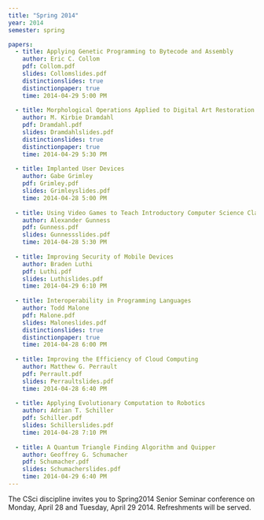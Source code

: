 ```yaml
---
title: "Spring 2014"
year: 2014
semester: spring

papers:
  - title: Applying Genetic Programming to Bytecode and Assembly
    author: Eric C. Collom
    pdf: Collom.pdf
    slides: Collomslides.pdf
    distinctionslides: true
    distinctionpaper: true
    time: 2014-04-29 5:00 PM
 
  - title: Morphological Operations Applied to Digital Art Restoration
    author: M. Kirbie Dramdahl
    pdf: Dramdahl.pdf
    slides: Dramdahlslides.pdf
    distinctionslides: true
    distinctionpaper: true
    time: 2014-04-29 5:30 PM
 
  - title: Implanted User Devices
    author: Gabe Grimley
    pdf: Grimley.pdf
    slides: Grimleyslides.pdf
    time: 2014-04-28 5:00 PM
 
  - title: Using Video Games to Teach Introductory Computer Science Classes
    author: Alexander Gunness
    pdf: Gunness.pdf
    slides: Gunnessslides.pdf
    time: 2014-04-28 5:30 PM
 
  - title: Improving Security of Mobile Devices
    author: Braden Luthi
    pdf: Luthi.pdf
    slides: Luthislides.pdf
    time: 2014-04-29 6:10 PM
 
  - title: Interoperability in Programming Languages
    author: Todd Malone
    pdf: Malone.pdf
    slides: Maloneslides.pdf
    distinctionslides: true
    distinctionpaper: true
    time: 2014-04-28 6:00 PM
 
  - title: Improving the Efficiency of Cloud Computing
    author: Matthew G. Perrault
    pdf: Perrault.pdf
    slides: Perraultslides.pdf
    time: 2014-04-28 6:40 PM
 
  - title: Applying Evolutionary Computation to Robotics
    author: Adrian T. Schiller
    pdf: Schiller.pdf
    slides: Schillerslides.pdf
    time: 2014-04-28 7:10 PM
 
  - title: A Quantum Triangle Finding Algorithm and Quipper
    author: Geoffrey G. Schumacher
    pdf: Schumacher.pdf
    slides: Schumacherslides.pdf
    time: 2014-04-29 6:40 PM
---
```


The CSci discipline invites you to Spring2014 Senior Seminar conference on Monday, April 28 and Tuesday, April 29 2014. Refreshments will be served. 
